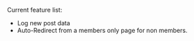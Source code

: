 Current feature list:

- Log new post data
- Auto-Redirect from a members only page for non members.
